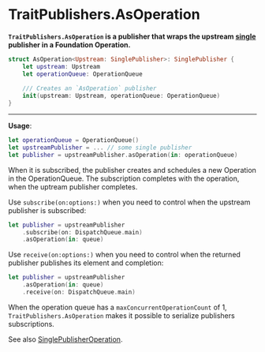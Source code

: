TraitPublishers.AsOperation
===========================

**`TraitPublishers.AsOperation` is a publisher that wraps the upstream [single] publisher in a Foundation Operation.**

```swift
struct AsOperation<Upstream: SinglePublisher>: SinglePublisher {
    let upstream: Upstream
    let operationQueue: OperationQueue
    
    /// Creates an `AsOperation` publisher
    init(upstream: Upstream, operationQueue: OperationQueue)
}
```

---

**Usage**:

```swift
let operationQueue = OperationQueue()
let upstreamPublisher = ... // some single publisher
let publisher = upstreamPublisher.asOperation(in: operationQueue)
```

When it is subscribed, the publisher creates and schedules a new Operation in the OperationQueue. The subscription completes with the operation, when the uptream publisher completes.

Use `subscribe(on:options:)` when you need to control when the upstream publisher is subscribed:

```swift
let publisher = upstreamPublisher
    .subscribe(on: DispatchQueue.main)
    .asOperation(in: queue)
```

Use `receive(on:options:)` when you need to control when the returned publisher publishes its element and completion:

```swift
let publisher = upstreamPublisher
    .asOperation(in: queue)
    .receive(on: DispatchQueue.main)
```

When the operation queue has a `maxConcurrentOperationCount` of 1, `TraitPublishers.AsOperation` makes it possible to serialize publishers subscriptions.

See also [SinglePublisherOperation].

[SinglePublisherOperation]: SinglePublisherOperation.md
[single]: SinglePublisher.md
